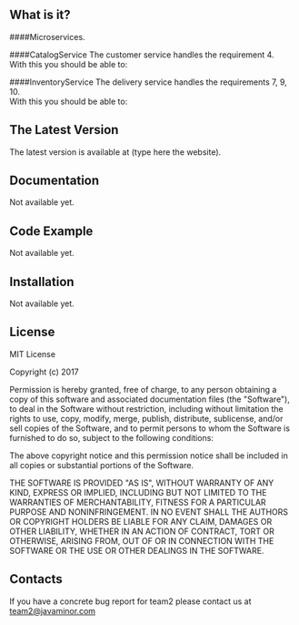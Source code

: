 What is it?
-----------
####Microservices. 

####CatalogService
The customer service handles the requirement 4. <br />
With this you should be able to: <br />


####InventoryService
The delivery service handles the requirements 7, 9, 10. <br />
With this you should be able to: <br />


The Latest Version
------------------
The latest version is available at (type here the website).

Documentation
-------------
Not available yet.

Code Example
-------------
Not available yet.

Installation
------------
Not available yet.

License
---------

MIT License

Copyright (c) 2017 

Permission is hereby granted, free of charge, to any person obtaining a copy
of this software and associated documentation files (the "Software"), to deal
in the Software without restriction, including without limitation the rights
to use, copy, modify, merge, publish, distribute, sublicense, and/or sell
copies of the Software, and to permit persons to whom the Software is
furnished to do so, subject to the following conditions:

The above copyright notice and this permission notice shall be included in all
copies or substantial portions of the Software.

THE SOFTWARE IS PROVIDED "AS IS", WITHOUT WARRANTY OF ANY KIND, EXPRESS OR
IMPLIED, INCLUDING BUT NOT LIMITED TO THE WARRANTIES OF MERCHANTABILITY,
FITNESS FOR A PARTICULAR PURPOSE AND NONINFRINGEMENT. IN NO EVENT SHALL THE
AUTHORS OR COPYRIGHT HOLDERS BE LIABLE FOR ANY CLAIM, DAMAGES OR OTHER
LIABILITY, WHETHER IN AN ACTION OF CONTRACT, TORT OR OTHERWISE, ARISING FROM,
OUT OF OR IN CONNECTION WITH THE SOFTWARE OR THE USE OR OTHER DEALINGS IN THE
SOFTWARE.

Contacts
--------

If you have a concrete bug report for team2 please contact us at 
team2@javaminor.com